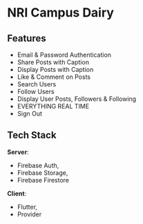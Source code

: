 # NRI Campus Dairy

## Features
- Email & Password Authentication
- Share Posts with Caption
- Display Posts with Caption
- Like & Comment on Posts
- Search Users
- Follow Users
- Display User Posts, Followers & Following
- EVERYTHING REAL TIME
- Sign Out

## Tech Stack

**Server**: 
- Firebase Auth, 
- Firebase Storage,
- Firebase Firestore

**Client**:
- Flutter,
- Provider
